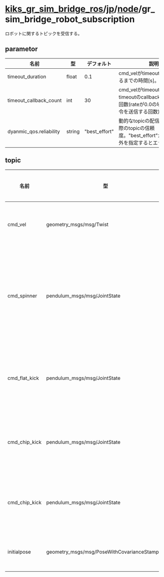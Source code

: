 # [kiks_gr_sim_bridge_ros](../../../../README.md)/[jp](../../jp.md)/[node](../node.md)/gr_sim_bridge_robot_subscription

ロボットに関するトピックを受信する。

## parametor

| 名前 | 型 | デフォルト | 説明 |
|-|-|-|-|
| timeout_duration | float | 0.1 | cmd_velがtimeoutしたと判断するまでの時間[s]。 |
| timeout_callback_count | int | 30 | cmd_velがtimeoutしてからtimeoutのcallbackを実行する回数(rateが0.0の場合はゼロ司令を送信する回数)。 |
| dyanmic_qos.reliability | string | "best_effort" | 動的なtopicの配信/購読を行う際のtopicの信頼度。"best_effort"か"reliable"以外を指定するとエラーとなる。 |

## topic
| 名前 | 型 | 配信/購読 | 説明 |
|-|-|-|-|
| cmd_vel | geometry_msgs/msg/Twist | 購読 | ロボットの移動速度司令。 |
| cmd_spinner | pendulum_msgs/msg/JointState | 購読 | ロボットのスピナー(ドリブルバー)回転速度司令。 |
| cmd_flat_kick | pendulum_msgs/msg/JointState | 購読 | ロボットのフラットキック速度司令。 |
| cmd_chip_kick | pendulum_msgs/msg/JointState | 購読 | ロボットのチップキック速度司令。 |
| cmd_chip_kick | pendulum_msgs/msg/JointState | 購読 | ロボットのチップキック速度司令。 |
| initialpose | geometry_msgs/msg/PoseWithCovarianceStamped | 購読 | ロボットの再配置。 |
